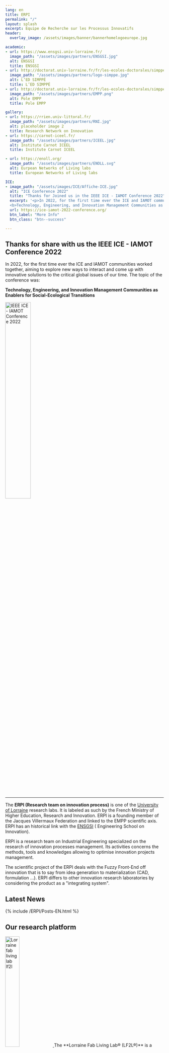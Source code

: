 ```yaml
---
lang: en
title: ERPI
permalink: "/"
layout: splash
excerpt: Equipe de Recherche sur les Processus Innovatifs
header:
  overlay_image: /assets/images/banner/bannerhomelogoeurope.jpg

academic:
- url: https://www.ensgsi.univ-lorraine.fr/
  image_path: "/assets/images/partners/ENSGSI.jpg"
  alt: ENSGSI
  title: ENSGSI
- url: http://doctorat.univ-lorraine.fr/fr/les-ecoles-doctorales/simppe/presentation
  image_path: "/assets/images/partners/logo-simppe.jpg"
  alt: L’ED SIMPPÉ
  title: L’ED SIMPPÉ
- url: http://doctorat.univ-lorraine.fr/fr/les-ecoles-doctorales/simppe/presentation
  image_path: "/assets/images/partners/EMPP.png"
  alt: Pole EMPP
  title: Pole EMPP

gallery:
- url: https://rrien.univ-littoral.fr/
  image_path: "/assets/images/partners/RNI.jpg"
  alt: placeholder image 2
  title: Research Network on Innovation
- url: https://carnot-iceel.fr/
  image_path: "/assets/images/partners/ICEEL.jpg"
  alt: Institute Carnot ICEEL
  title: Institute Carnot ICEEL

- url: https://enoll.org/
  image_path: "/assets/images/partners/ENOLL.svg"
  alt: Eurpean Networks of Living labs
  title: European Networks of Living labs

ICE:
- image_path: "/assets/images/ICE/Affiche-ICE.jpg"
  alt: "ICE Conference 2022"
  title: "Thanks for Joined us in the IEEE ICE - IAMOT Conference 2022"
  excerpt: '<p>In 2022, for the first time ever the ICE and IAMOT communities worked together, aiming to explore new ways to interact and come up with innovative solutions to the critical global issues of our time. The topic of the conference is:</p>
  <b>Technology, Engineering, and Innovation Management Communities as Enablers for Social-Ecological Transitions</b>'
  url: https://ice-iamot-2022-conference.org/
  btn_label: "More Info"  
  btn_class: "btn--success"

---
```



## Thanks for share with us the IEEE ICE - IAMOT Conference 2022

In 2022, for the first time ever the ICE and IAMOT communities worked together, aiming to explore new ways to interact and come up with innovative solutions to the critical global issues of our time.
The topic of the conference was:

**Technology, Engineering, and Innovation Management Communities as Enablers for Social-Ecological Transitions**<br>

<p style="text-align: center;">

<a data-flickr-embed="true" data-footer="false" href="https://www.flickr.com/photos/195910988@N02/albums/72177720301970952" title="IEEE ICE - IAMOT Conference 2022"><img src="https://live.staticflickr.com/65535/52169487458_a90614d75f_z.jpg" width="40%" height="auto" alt="IEEE ICE - IAMOT Conference 2022"></a><script async src="//embedr.flickr.com/assets/client-code.js" charset="utf-8"></script>


</p>


***

The **ERPI (Research team on innovation process)** is one of the [University of Lorraine](http://univ-lorraine.fr) research labs.
It is labeled as such by the French Ministry of Higher Education, Research and Innovation.
ERPI is a founding member of the Jacques Villermaux Federation and linked to the EMPP scientific axis.
ERPI has an historical link with the [ENSGSI](http://ensgsi.univ-lorraine.fr) ( Engineering School on Innovation).

ERPI is a research team on Industrial Engineering specialized on the research of innovation processes management. Its activities concerns the methods, tools and knowledges allowing to optimise innovation projects management.

The scientific project of the ERPI deals with the Fuzzy Front-End off innovation that is to say from idea generation to materialization (CAD, formulation ...). ERPI differs to other innovation research laboratories by considering the product as a "integrating system".


## Latest News

{% include /ERPI/Posts-EN.html %}  


## Our research platform


<a href="http://lf2l.fr/">
<img src="/assets/images/partners/LF2L-Vertical.jpg"  alt= "Lorraine fab living lab lf2l" width="30%" class="align-right">
</a>
The **Lorraine Fab Living Lab® (LF2L®)** is a research platform of the ERPI Laboratory dedicated to the prospective assessment of innovative usages. It supports the creation and achievement of results through an established process based on the usage paradigm bringing together in the same space complementary advanced tools. The originality of the LF2L® is to be able to welcome, support and associate different communities (citizen users, entrepreneurs, researchers, etc.) using a conceptual framework of LF2L taking into consideration the 2D (concept), 3D (object), 4D (evolution scenarios) approaches involving the different type of stakeholders in order to have a foresight usage evaluation of a new concept, technology or project. This approach is useful to accelerate the deployment of industrial or urban demonstrators.


## Research subjects

 Some topics of research are

- Innovation management
- Use assessment
- Innovation assessment


## Academic partners

{% include feature_row id="academic" %}

## Networks

{% include gallery %}
